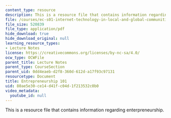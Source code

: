 ```yaml
---
content_type: resource
description: This is a resource file that contains information regarding enterpreneurship.
file: /courses/ec-s01-internet-technology-in-local-and-global-communities-spring-2005-summer-2005/80ae5e30ce14d41fc04d1f213532c0b0_MITEC_S01S05_e0_entrepr.pdf
file_size: 520839
file_type: application/pdf
hide_download: true
hide_download_original: null
learning_resource_types:
- Lecture Notes
license: https://creativecommons.org/licenses/by-nc-sa/4.0/
ocw_type: OCWFile
parent_title: Lecture Notes
parent_type: CourseSection
parent_uid: 0dd4eaeb-d2f8-360d-612d-a17f93c97131
resourcetype: Document
title: Entrepreneurship 101
uid: 80ae5e30-ce14-d41f-c04d-1f213532c0b0
video_metadata:
  youtube_id: null
---
```

This is a resource file that contains information regarding enterpreneurship.